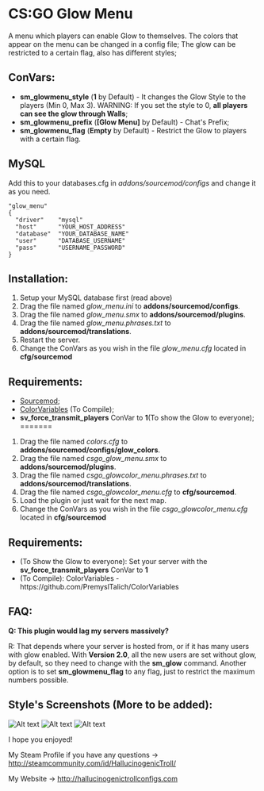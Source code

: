<h1>CS:GO Glow Menu</h1>

A menu which players can enable Glow to themselves.
The colors that appear on the menu can be changed in a config file;
The glow can be restricted to a certain flag, also has different styles;

<h2>ConVars:</h2>

- <b>sm_glowmenu_style</b> (<b>1</b> by Default) - It changes the Glow Style to the players (Min 0, Max 3). WARNING: If you set the style to 0, <b>all players can see the glow through Walls</b>;
- <b>sm_glowmenu_prefix</b> (<b>[Glow Menu]</b> by Default) - Chat's Prefix;
- <b>sm_glowmenu_flag</b> (<b>Empty</b> by Default) - Restrict the Glow to players with a certain flag.

<h2>MySQL</h2>
<p>Add this to your databases.cfg in <i>addons/sourcemod/configs</i> and change it as you need.

```
"glow_menu"
{
  "driver"    "mysql"
  "host"      "YOUR_HOST_ADDRESS"
  "database"  "YOUR_DATABASE_NAME"
  "user"      "DATABASE_USERNAME"
  "pass"      "USERNAME_PASSWORD"
}
```

<h2>Installation:</h2>

1. Setup your MySQL database first (read above)
2. Drag the file named <i>glow_menu.ini</i> to <b>addons/sourcemod/configs</b>.
3. Drag the file named <i>glow_menu.smx</i> to <b>addons/sourcemod/plugins</b>.
4. Drag the file named <i>glow_menu.phrases.txt</i> to <b>addons/sourcemod/translations</b>.
5. Restart the server.
6. Change the ConVars as you wish in the file <i>glow_menu.cfg</i> located in <b>cfg/sourcemod</b>

<h2>Requirements:</h2>

- [Sourcemod](https://www.sourcemod.net/);
- [ColorVariables](https://forums.alliedmods.net/showthread.php?t=267743) (To Compile);
- <b>sv_force_transmit_players</b> ConVar to <b>1</b>(To show the Glow to everyone); 
=======
<ol>
<li>Drag the file named <i>colors.cfg</i> to <b>addons/sourcemod/configs/glow_colors</b>.</li>
<li>Drag the file named <i>csgo_glow_menu.smx</i> to <b>addons/sourcemod/plugins</b>.</li>
<li>Drag the file named <i>csgo_glowcolor_menu.phrases.txt</i> to <b>addons/sourcemod/translations</b>.</li>
<li>Drag the file named <i>csgo_glowcolor_menu.cfg</i> to <b>cfg/sourcemod</b>.</li>
<li>Load the plugin or just wait for the next map.</li>
<li>Change the ConVars as you wish in the file <i>csgo_glowcolor_menu.cfg</i> located in <b>cfg/sourcemod</b></li>
</ol>

<h2>Requirements:</h2>
<ul>
<li>(To Show the Glow to everyone): Set your server with the <b>sv_force_transmit_players</b> ConVar to <b>1</b></li>
<li>(To Compile): ColorVariables - https://github.com/PremyslTalich/ColorVariables</li>
</ul>

<h2>FAQ:</h2>

<p><b> Q: This plugin would lag my servers massively? </b></p>
R: That depends where your server is hosted from, or if it has many users with glow enabled.
With <b>Version 2.0</b>, all the new users are set without glow, by default, so they need to change with the <b>sm_glow</b> command.
Another option is to set <b>sm_glowmenu_flag</b> to any flag, just to restrict the maximum numbers possible.

<h2>Style's Screenshots (More to be added):</h2>

![Alt text](https://steamuserimages-a.akamaihd.net/ugc/307738934717361893/057A983F0BF99D22CDD1F231A8A775B612A2D0FA/?raw=true "Screenshot 1")
![Alt text](https://steamuserimages-a.akamaihd.net/ugc/307738934717359810/AAFDFAD4B2E4E308F2CBDCEB77A5B60A7C322365/?raw=true "Screenshot 2")
![Alt text](https://steamuserimages-a.akamaihd.net/ugc/307738934717359336/D8438AF5A080FB28B167DE6391A2F91547241FE1/?raw=true "Screenshot 3")

I hope you enjoyed!

My Steam Profile if you have any questions -> http://steamcommunity.com/id/HallucinogenicTroll/

My Website -> http://hallucinogenictrollconfigs.com


